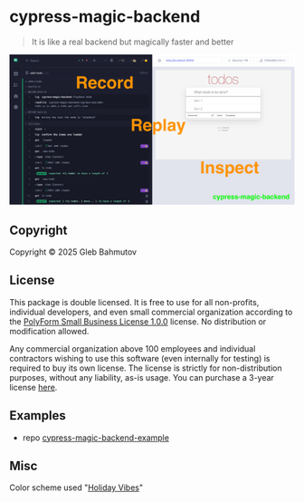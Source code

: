 # cypress-magic-backend

> It is like a real backend but magically faster and better

![Magic backend](./images/magic.png)

## Copyright

Copyright ©️ 2025 Gleb Bahmutov

## License

This package is double licensed. It is free to use for all non-profits, individual developers, and even small commercial organization according to the [PolyForm Small Business License 1.0.0](https://polyformproject.org/licenses/small-business/1.0.0/) license. No distribution or modification allowed.

Any commercial organization above 100 employees and individual contractors wishing to use this software (even internally for testing) is required to buy its own license. The license is strictly for non-distribution purposes, without any liability, as-is usage. You can purchase a 3-year license [here](https://buy.stripe.com/aEU18a8OyfyJ2ek5kJ).

## Examples

- repo [cypress-magic-backend-example](https://github.com/bahmutov/cypress-magic-backend-example)

## Misc

Color scheme used "[Holiday Vibes](https://marketplace.visualstudio.com/items?itemName=DragonsRift.holiday-vibes)"
